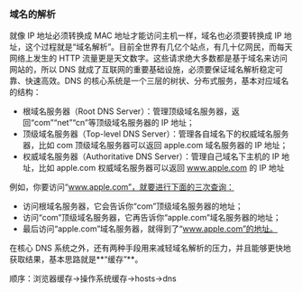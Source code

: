 ### 域名的解析



就像 IP 地址必须转换成 MAC 地址才能访问主机一样，域名也必须要转换成 IP 地址，这个过程就是“域名解析”。目前全世界有几亿个站点，有几十亿网民，而每天网络上发生的 HTTP 流量更是天文数字。这些请求绝大多数都是基于域名来访问网站的，所以 DNS 就成了互联网的重要基础设施，必须要保证域名解析稳定可靠、快速高效。DNS 的核心系统是一个三层的树状、分布式服务，基本对应域名的结构：

+ 根域名服务器（Root DNS Server）：管理顶级域名服务器，返回“com”“net”“cn”等顶级域名服务器的 IP 地址；
+ 顶级域名服务器（Top-level DNS Server）：管理各自域名下的权威域名服务器，比如 com 顶级域名服务器可以返回 apple.com 域名服务器的 IP 地址；
+ 权威域名服务器（Authoritative DNS Server）：管理自己域名下主机的 IP 地址，比如 apple.com 权威域名服务器可以返回 www.apple.com 的 IP 地址

例如，你要访问“www.apple.com”，就要进行下面的三次查询：

+ 访问根域名服务器，它会告诉你“com”顶级域名服务器的地址；
+ 访问“com”顶级域名服务器，它再告诉你“apple.com”域名服务器的地址；
+ 最后访问“apple.com”域名服务器，就得到了“www.apple.com”的地址。



在核心 DNS 系统之外，还有两种手段用来减轻域名解析的压力，并且能够更快地获取结果，基本思路就是**“缓存”**。

顺序：浏览器缓存->操作系统缓存->hosts->dns 